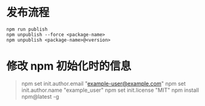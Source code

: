 # 发布流程
```
npm run publish
npm unpublish --force <package-name>
npm unpublish <package-name>@<version>
```
# 修改 npm 初始化时的信息
> npm set init.author.email "example-user@example.com"
> npm set init.author.name "example_user"
> npm set init.license "MIT"
> npm install npm@latest -g
